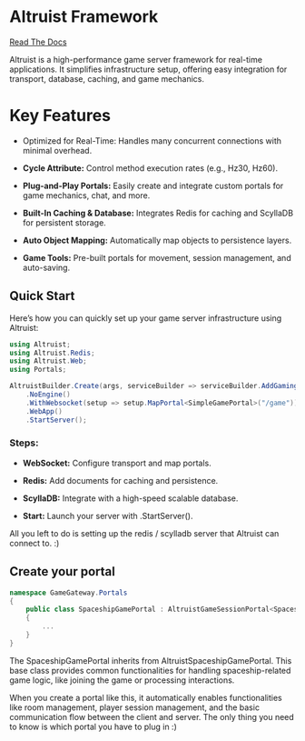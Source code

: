 # Altruist Framework

[Read The Docs](https://altruist-docs-36tr37m0p-vulcaines-projects.vercel.app/)

Altruist is a high-performance game server framework for real-time applications. It simplifies infrastructure setup, offering easy integration for transport, database, caching, and game mechanics.

# Key Features
- Optimized for Real-Time: Handles many concurrent connections with minimal overhead.

- **Cycle Attribute:** Control method execution rates (e.g., Hz30, Hz60).

- **Plug-and-Play Portals:** Easily create and integrate custom portals for game mechanics, chat, and more.

- **Built-In Caching & Database:** Integrates Redis for caching and ScyllaDB for persistent storage.

- **Auto Object Mapping:** Automatically map objects to persistence layers.

- **Game Tools:** Pre-built portals for movement, session management, and auto-saving.

## Quick Start

Here’s how you can quickly set up your game server infrastructure using Altruist:

```csharp
using Altruist;
using Altruist.Redis;
using Altruist.Web;
using Portals;

AltruistBuilder.Create(args, serviceBuilder => serviceBuilder.AddGamingSupport())
    .NoEngine()
    .WithWebsocket(setup => setup.MapPortal<SimpleGamePortal>("/game"))
    .WebApp()
    .StartServer();
```

### Steps:
- **WebSocket:** Configure transport and map portals.

- **Redis:** Add documents for caching and persistence.

- **ScyllaDB:** Integrate with a high-speed scalable database.

- **Start:** Launch your server with .StartServer().

All you left to do is setting up the redis / scylladb server that Altruist can connect to. :)

## Create your portal

```csharp
namespace GameGateway.Portals
{
    public class SpaceshipGamePortal : AltruistGameSessionPortal<SpaceshipPlayer>
    {
        ...
    }
}
```

The SpaceshipGamePortal inherits from AltruistSpaceshipGamePortal. This base class provides common functionalities for handling spaceship-related game logic, like joining the game or processing interactions.

When you create a portal like this, it automatically enables functionalities like room management, player session management, and the basic communication flow between the client and server. The only thing you need to know is which portal you have to plug in :)
